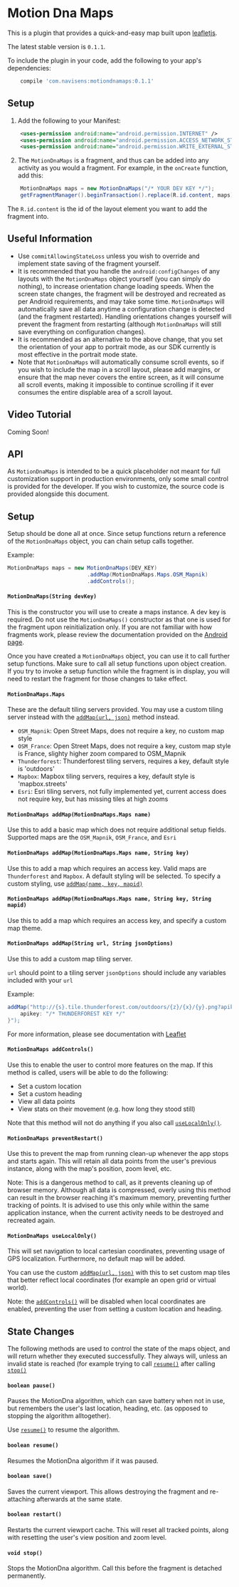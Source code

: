 # Motion Dna Maps

This is a plugin that provides a quick-and-easy map built upon [leafletjs](http://leafletjs.com/).

The latest stable version is `0.1.1`.

To include the plugin in your code, add the following to your app's dependencies:

```gradle
    compile 'com.navisens:motiondnamaps:0.1.1'
```

## Setup

1. Add the following to your Manifest:
```xml
    <uses-permission android:name="android.permission.INTERNET" />
    <uses-permission android:name="android.permission.ACCESS_NETWORK_STATE" />
    <uses-permission android:name="android.permission.WRITE_EXTERNAL_STORAGE" />
```

2. The `MotionDnaMaps` is a fragment, and thus can be added into any activity as you would a fragment. For example, in the `onCreate` function, add this:
```java
    MotionDnaMaps maps = new MotionDnaMaps("/* YOUR DEV KEY */");
    getFragmentManager().beginTransaction().replace(R.id.content, maps).addToBackStack(null).commitAllowingStateLoss();
```

The `R.id.content` is the id of the layout element you want to add the fragment into.

## Useful Information

* Use `commitAllowingStateLoss` unless you wish to override and implement state saving of the fragment yourself.
* It is recommended that you handle the `android:configChanges` of any layouts with the `MotionDnaMaps` object yourself (you can simply do nothing), to increase orientation change loading speeds. When the screen state changes, the fragment will be destroyed and recreated as per Android requirements, and may take some time. `MotionDnaMaps` will automatically save all data anytime a configuration change is detected (and the fragment restarted). Handling orientations changes yourself will prevent the fragment from restarting (although `MotionDnaMaps` will still save everything on configuration changes).
* It is recommended as an alternative to the above change, that you set the orientation of your app to portrait mode, as our SDK currently is most effective in the portrait mode state.
* Note that `MotionDnaMaps` will automatically consume scroll events, so if you wish to include the map in a scroll layout, please add margins, or ensure that the map never covers the entire screen, as it will consume all scroll events, making it impossible to continue scrolling if it ever consumes the entire displable area of a scroll layout.

## Video Tutorial

Coming Soon!

## API

As `MotionDnaMaps` is intended to be a quick placeholder not meant for full customization support in production environments, only some small control is provided for the developer. If you wish to customize, the source code is provided alongside this document.

## Setup

Setup should be done all at once. Since setup functions return a reference of the `MotionDnaMaps` object, you can chain setup calls together.

Example:
```java
MotionDnaMaps maps = new MotionDnaMaps(DEV_KEY)
                         .addMap(MotionDnaMaps.Maps.OSM_Mapnik)
                         .addControls();
```

#### `MotionDnaMaps(String devKey)`

This is the constructor you will use to create a maps instance. A dev key is required. Do not use the `MotionDnaMaps()` constructor as that one is used for the fragment upon reinitialization only. If you are not familiar with how fragments work, please review the documentation provided on the [Android page](https://developer.android.com/guide/components/fragments.html).

Once you have created a `MotionDnaMaps` object, you can use it to call further setup functions. Make sure to call all setup functions upon object creation. If you try to invoke a setup function while the fragment is in display, you will need to restart the fragment for those changes to take effect.

#### `MotionDnaMaps.Maps`

These are the default tiling servers provided. You may use a custom tiling server instead with the [`addMap(url, json)`](#motiondnamaps-addmapstring-url-string-jsonoptions) method instead.

 * `OSM_Mapnik`: Open Street Maps, does not require a key, no custom map style
 * `OSM_France`: Open Street Maps, does not require a key, custom map style is France, slighty higher zoom compared to OSM_Mapnik
 * `Thunderforest`: Thunderforest tiling servers, requires a key, default style is 'outdoors'
 * `Mapbox`: Mapbox tiling servers, requires a key, default style is 'mapbox.streets'
 * `Esri`: Esri tiling servers, not fully implemented yet, current access does not require key, but has missing tiles at high zooms

#### `MotionDnaMaps addMap(MotionDnaMaps.Maps name)`

Use this to add a basic map which does not require additional setup fields. Supported maps are the `OSM_Mapnik`, `OSM_France`, and `Esri`

#### `MotionDnaMaps addMap(MotionDnaMaps.Maps name, String key)`

Use this to add a map which requires an access key. Valid maps are `Thunderforest` and `Mapbox`. A default styling will be selected. To specify a custom styling, use [`addMap(name, key, mapid)`](#motiondnamaps-addmapmotiondnamapsmaps-name-string-key-string-mapid)

#### `MotionDnaMaps addMap(MotionDnaMaps.Maps name, String key, String mapid)`

Use this to add a map which requires an access key, and specify a custom map theme.

#### `MotionDnaMaps addMap(String url, String jsonOptions)`

Use this to add a custom map tiling server.

`url` should point to a tiling server
`jsonOptions` should include any variables included with your `url`

Example:
```java
addMap("http://{s}.tile.thunderforest.com/outdoors/{z}/{x}/{y}.png?apikey={apikey}", "{
    apikey: "/* THUNDERFOREST KEY */"
}");
```

For more information, please see documentation with [Leaflet](http://leafletjs.com/reference-1.1.0.html#tilelayer)

#### `MotionDnaMaps addControls()`

Use this to enable the user to control more features on the map. If this method is called, users will be able to do the following:

* Set a custom location
* Set a custom heading
* View all data points
* View stats on their movement (e.g. how long they stood still)

Note that this method will not do anything if you also call [`useLocalOnly()`](#motiondnamaps-uselocalonly).

#### `MotionDnaMaps preventRestart()`

Use this to prevent the map from running clean-up whenever the app stops and starts again. This will retain all data points from the user's previous instance, along with the map's position, zoom level, etc.

Note: This is a dangerous method to call, as it prevents cleaning up of browser memory. Although all data is compressed, overly using this method can result in the browser reaching it's maximum memory, preventing further tracking of points. It is advised to use this only while within the same application instance, when the current activity needs to be destroyed and recreated again.

#### `MotionDnaMaps useLocalOnly()`

This will set navigation to local cartesian coordinates, preventing usage of GPS localization. Furthermore, no default map will be added.

You can use the custom [`addMap(url, json)`](#motiondnamaps-addmapstring-url-string-jsonoptions) with this to set custom map tiles that better reflect local coordinates (for example an open grid or virtual world).

Note: the [`addControls()`](#motiondnamaps-addcontrols) will be disabled when local coordinates are enabled, preventing the user from setting a custom location and heading.

## State Changes

The following methods are used to control the state of the maps object, and will return whether they executed successfully. They always will, unless an invalid state is reached (for example trying to call [`resume()`](#boolean-resume) after calling [`stop()`](#void-stop)

#### `boolean pause()`

Pauses the MotionDna algorithm, which can save battery when not in use, but remembers the user's last location, heading, etc. (as opposed to stopping the algorithm alltogether).

Use [`resume()`](#boolean-pause) to resume the algorithm.

#### `boolean resume()`

Resumes the MotionDna algorithm if it was paused.

#### `boolean save()`

Saves the current viewport. This allows destroying the fragment and re-attaching afterwards at the same state.

#### `boolean restart()`

Restarts the current viewport cache. This will reset all tracked points, along with resetting the user's view position and zoom level.

#### `void stop()`

Stops the MotionDna algorithm. Call this before the fragment is detached permanently.
